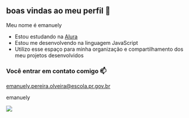## boas vindas ao meu perfil 💙

Meu nome é emanuely

- Estou estudando na [Alura](https://www.alura.com.br)
- Estou me desenvolvendo na linguagem JavaScript
- Utilizo esse espaço para minha organização e compartilhamento dos meu projetos desenvolvidos

### Você entrar em contato comigo 📫

emanuely.pereira.olveira@escola.pr.gov.br

emanuely 

![](https://media.tenor.com/oq0vcJwShREAAAAM/dance-polarbear.gif)
